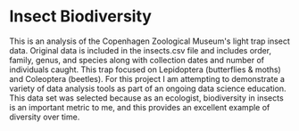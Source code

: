 # Insect Biodiversity
This is an analysis of the Copenhagen Zoological Museum's light trap insect data. Original data is included in the insects.csv file and includes order, family, genus, and species along with collection dates and number of individuals caught. This trap focused on Lepidoptera (butterflies & moths) and Coleoptera (beetles). For this project I am attempting to demonstrate a variety of data analysis tools as part of an ongoing data science education. This data set was selected because as an ecologist, biodiversity in insects is an important metric to me, and this provides an excellent example of diversity over time.
